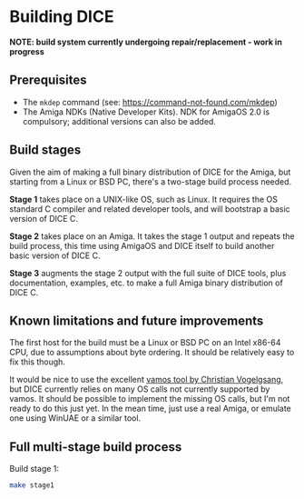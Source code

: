 Building DICE
=============

**NOTE: build system currently undergoing repair/replacement - work in progress**

Prerequisites
-------------

* The `mkdep` command (see: https://command-not-found.com/mkdep)
* The Amiga NDKs (Native Developer Kits). NDK for AmigaOS 2.0 is compulsory; additional versions
  can also be added.


Build stages
------------

Given the aim of making a full binary distribution of DICE for the Amiga, but starting from a Linux
or BSD PC, there's a two-stage build process needed.

**Stage 1** takes place on a UNIX-like OS, such as Linux. It requires the OS standard C compiler
and related developer tools, and will bootstrap a basic version of DICE C.

**Stage 2** takes place on an Amiga. It takes the stage 1 output and repeats the build process,
this time using AmigaOS and DICE itself to build another basic version of DICE C.

**Stage 3** augments the stage 2 output with the full suite of DICE tools, plus documentation,
examples, etc. to make a full Amiga binary distribution of DICE C.


Known limitations and future improvements
-----------------------------------------

The first host for the build must be a Linux or BSD PC on an Intel x86-64 CPU, due to assumptions
about byte ordering. It should be relatively easy to fix this though.

It would be nice to use the excellent [vamos tool by Christian Vogelgsang](https://github.com/cnvogelg/amitools/blob/master/docs/vamos.md),
but DICE currently relies on many OS calls not currently supported by vamos. It should be possible
to implement the missing OS calls, but I'm not ready to do this just yet. In the mean time, just
use a real Amiga, or emulate one using WinUAE or a similar tool.


Full multi-stage build process
------------------------------

Build stage 1:

```bash
make stage1
```
